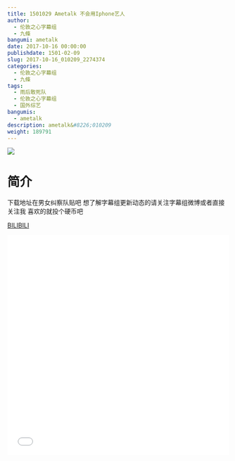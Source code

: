 ```yaml
---
title: 1501029 Ametalk 不会用Iphone艺人
author: 
  - 伦敦之心字幕组
  - 九條
bangumi: ametalk
date: 2017-10-16 00:00:00
publishdate: 1501-02-09
slug: 2017-10-16_010209_2274374
categories: 
  - 伦敦之心字幕组
  - 九條
tags: 
  - 雨后敢死队
  - 伦敦之心字幕组
  - 国外综艺
bangumis: 
  - ametalk
description: ametalk&#8226;010209
weight: 189791
---
```


![](https://i.imgur.com/RNAaWOE.jpg)

# 简介  
下载地址在男女纠察队贴吧 想了解字幕组更新动态的请关注字幕组微博或者直接关注我 喜欢的就投个硬币吧

  [BILIBILI](https://www.bilibili.com/video/av2274374/)


  <iframe src="//www.bilibili.com/html/html5player.html?cid=3545655&aid=2274374" width="100%" height="500" frameborder="0" allowfullscreen="allowfullscreen"></iframe>
